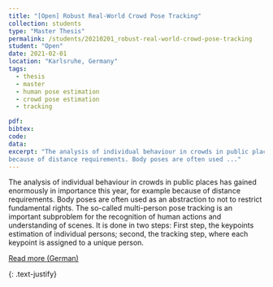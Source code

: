 ```yaml
---
title: "[Open] Robust Real-World Crowd Pose Tracking"
collection: students
type: "Master Thesis"
permalink: /students/20210201_robust-real-world-crowd-pose-tracking
student: "Open"
date: 2021-02-01
location: "Karlsruhe, Germany"
tags: 
  - thesis
  - master
  - human pose estimation
  - crowd pose estimation
  - tracking

pdf:
bibtex:
code: 
data: 
excerpt: "The analysis of individual behaviour in crowds in public places has gained enormously in importance this year, for example
because of distance requirements. Body poses are often used ..."
---
```


The analysis of individual behaviour in crowds in public places has gained enormously in importance this year, for example
because of distance requirements. Body poses are often used as an abstraction to not to restrict fundamental rights. The so-called multi-person pose tracking is an important subproblem for the recognition of human actions and understanding of scenes. It is done in two steps: First step, the keypoints estimation of individual persons; second, the tracking step, where each keypoint is assigned to a unique person.

<a href="https://mickaelcormier.github.io/files/opening/20200622_ma_crowd-hpe-tracking_cormier.pdf" target="_blank">Read more (German)</a>

{: .text-justify}